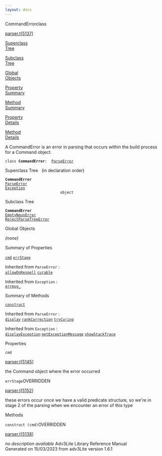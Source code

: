 ```yaml
---
layout: docs
---
```

<span class="title">CommandError</span><span class="type">class</span>

[parser.t](../file/parser.t.html)\[[5137](../source/parser.t.html#5137)\]

[Superclass  
Tree](#_SuperClassTree_)

[Subclass  
Tree](#_SubClassTree_)

[Global  
Objects](#_ObjectSummary_)

[Property  
Summary](#_PropSummary_)

[Method  
Summary](#_MethodSummary_)

[Property  
Details](#_Properties_)

[Method  
Details](#_Methods_)



A CommandError is an error in parsing that occurs within the build
process for a Command object.

`class `**`CommandError`**` :   `[`ParseError`](../object/ParseError.html)



<span id="_SuperClassTree_"></span>



<span class="hdln">Superclass Tree</span>   (in declaration order)



**`CommandError`**  
[`ParseError`](../object/ParseError.html)  
[`Exception`](../object/Exception.html)  
`                         object`  
<span id="_SubClassTree_"></span>



<span class="hdln">Subclass Tree</span>  



**`CommandError`**  
[`EmptyNounError`](../object/EmptyNounError.html)  
[`RejectParseTreeError`](../object/RejectParseTreeError.html)  
<span id="_ObjectSummary_"></span>



<span class="hdln">Global Objects</span>  



*(none)* <span id="_PropSummary_"></span>



<span class="hdln">Summary of Properties</span>  



[`cmd`](#cmd) [`errStage`](#errStage)

Inherited from `ParseError` :  
[`allowOnRespell`](../object/ParseError.html#allowOnRespell) [`curable`](../object/ParseError.html#curable)

Inherited from `Exception` :  
[`errmsg_`](../object/Exception.html#errmsg_)

<span id="_MethodSummary_"></span>



<span class="hdln">Summary of Methods</span>  



[`construct`](#construct)

Inherited from `ParseError` :  
[`display`](../object/ParseError.html#display) [`rankCorrection`](../object/ParseError.html#rankCorrection) [`tryCuring`](../object/ParseError.html#tryCuring)

Inherited from `Exception` :  
[`displayException`](../object/Exception.html#displayException) [`getExceptionMessage`](../object/Exception.html#getExceptionMessage) [`showStackTrace`](../object/Exception.html#showStackTrace)

<span id="_Properties_"></span>



<span class="hdln">Properties</span>  



<span id="cmd"></span>

`cmd`

[parser.t](../file/parser.t.html)\[[5145](../source/parser.t.html#5145)\]



the Command object where the error occurred



<span id="errStage"></span>

`errStage`<span class="rem">OVERRIDDEN</span>

[parser.t](../file/parser.t.html)\[[5152](../source/parser.t.html#5152)\]



these errors occur once we have a valid predicate structure, so we're in
stage 2 of the parsing when we encounter an error of this type



<span id="_Methods_"></span>



<span class="hdln">Methods</span>  



<span id="construct"></span>

`construct (cmd)`<span class="rem">OVERRIDDEN</span>

[parser.t](../file/parser.t.html)\[[5138](../source/parser.t.html#5138)\]



*no description available*
Adv3Lite Library Reference Manual  
Generated on 15/03/2023 from adv3Lite version 1.6.1


